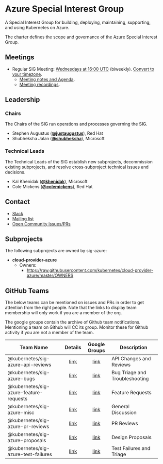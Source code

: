 <!---
This is an autogenerated file!

Please do not edit this file directly, but instead make changes to the
sigs.yaml file in the project root.

To understand how this file is generated, see https://git.k8s.io/community/generator/README.md
--->
# Azure Special Interest Group

A Special Interest Group for building, deploying, maintaining, supporting, and using Kubernetes on Azure.

The [charter](charter.md) defines the scope and governance of the Azure Special Interest Group.

## Meetings
* Regular SIG Meeting: [Wednesdays at 16:00 UTC](https://zoom.us/j/2015551212) (biweekly). [Convert to your timezone](http://www.thetimezoneconverter.com/?t=16:00&tz=UTC).
  * [Meeting notes and Agenda](https://docs.google.com/document/d/1SpxvmOgHDhnA72Z0lbhBffrfe9inQxZkU9xqlafOW9k/edit).
  * [Meeting recordings](https://www.youtube.com/watch?v=yQLeUKi_dwg&list=PL69nYSiGNLP2JNdHwB8GxRs2mikK7zyc4).

## Leadership

### Chairs
The Chairs of the SIG run operations and processes governing the SIG.

* Stephen Augustus (**[@justaugustus](https://github.com/justaugustus)**), Red Hat
* Shubheksha Jalan (**[@shubheksha](https://github.com/shubheksha)**), Microsoft

### Technical Leads
The Technical Leads of the SIG establish new subprojects, decommission existing
subprojects, and resolve cross-subproject technical issues and decisions.

* Kal Khenidak (**[@khenidak](https://github.com/khenidak)**), Microsoft
* Cole Mickens (**[@colemickens](https://github.com/colemickens)**), Red Hat

## Contact
* [Slack](https://kubernetes.slack.com/messages/sig-azure)
* [Mailing list](https://groups.google.com/forum/#!forum/kubernetes-sig-azure)
* [Open Community Issues/PRs](https://github.com/kubernetes/community/labels/sig%2Fazure)

## Subprojects

The following subprojects are owned by sig-azure:
- **cloud-provider-azure**
  - Owners:
    - https://raw.githubusercontent.com/kubernetes/cloud-provider-azure/master/OWNERS

## GitHub Teams

The below teams can be mentioned on issues and PRs in order to get attention from the right people.
Note that the links to display team membership will only work if you are a member of the org.

The google groups contain the archive of Github team notifications.
Mentioning a team on Github will CC its group.
Monitor these for Github activity if you are not a member of the team.

| Team Name | Details | Google Groups | Description |
| --------- |:-------:|:-------------:|  ----------- |
| @kubernetes/sig-azure-api-reviews | [link](https://github.com/orgs/kubernetes/teams/sig-azure-api-reviews) | [link](https://groups.google.com/forum/#!forum/kubernetes-sig-azure-api-reviews) | API Changes and Reviews |
| @kubernetes/sig-azure-bugs | [link](https://github.com/orgs/kubernetes/teams/sig-azure-bugs) | [link](https://groups.google.com/forum/#!forum/kubernetes-sig-azure-bugs) | Bug Triage and Troubleshooting |
| @kubernetes/sig-azure-feature-requests | [link](https://github.com/orgs/kubernetes/teams/sig-azure-feature-requests) | [link](https://groups.google.com/forum/#!forum/kubernetes-sig-azure-feature-requests) | Feature Requests |
| @kubernetes/sig-azure-misc | [link](https://github.com/orgs/kubernetes/teams/sig-azure-misc) | [link](https://groups.google.com/forum/#!forum/kubernetes-sig-azure-misc) | General Discussion |
| @kubernetes/sig-azure-pr-reviews | [link](https://github.com/orgs/kubernetes/teams/sig-azure-pr-reviews) | [link](https://groups.google.com/forum/#!forum/kubernetes-sig-azure-pr-reviews) | PR Reviews |
| @kubernetes/sig-azure-proposals | [link](https://github.com/orgs/kubernetes/teams/sig-azure-proposals) | [link](https://groups.google.com/forum/#!forum/kubernetes-sig-azure-proposals) | Design Proposals |
| @kubernetes/sig-azure-test-failures | [link](https://github.com/orgs/kubernetes/teams/sig-azure-test-failures) | [link](https://groups.google.com/forum/#!forum/kubernetes-sig-azure-test-failures) | Test Failures and Triage |

<!-- BEGIN CUSTOM CONTENT -->

<!-- END CUSTOM CONTENT -->
